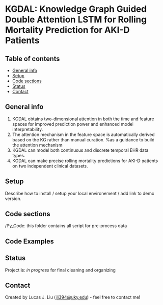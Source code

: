 #  KGDAL: Knowledge Graph Guided Double Attention LSTM for Rolling Mortality Prediction for AKI-D Patients

## Table of contents
* [General info](#general-info)
* [Setup](#setup)
* [Code sections](#Code-sections)
* [Status](#status)
* [Contact](#contact)
 

## General info
1. KGDAL obtains two-dimensional attention in both the time and feature spaces for improved prediction power and enhanced model interpretability.
2. The attention mechanism in the feature space is automatically derived based on the KG rather than manual curation. %as a guidance to build the attention mechanism
3. KGDAL can model both continuous and discrete temporal EHR data types.
4. KGDAL can make precise rolling mortality predictions for AKI-D patients on two independent clinical datasets.

## Setup
Describe how to install / setup your local environement / add link to demo version.

## Code sections
/Py_Code: this folder contains all script for pre-process data
## Code Examples


## Status
Project is: _in progress_ for final cleaning and organizing   

## Contact
Created by Lucas J. Liu (jli394@uky.edu) - feel free to contact me!

 
